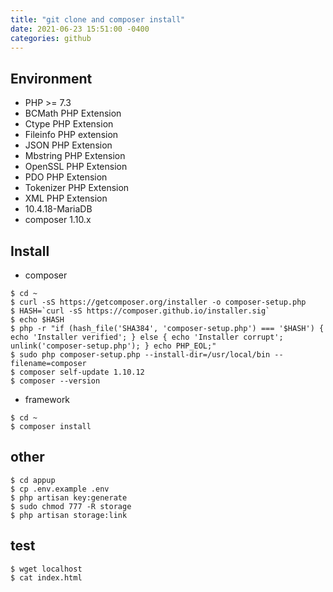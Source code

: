 ```yaml
---
title: "git clone and composer install"
date: 2021-06-23 15:51:00 -0400
categories: github
---
```

## Environment

- PHP >= 7.3
- BCMath PHP Extension
- Ctype PHP Extension
- Fileinfo PHP extension
- JSON PHP Extension
- Mbstring PHP Extension
- OpenSSL PHP Extension
- PDO PHP Extension
- Tokenizer PHP Extension
- XML PHP Extension
- 10.4.18-MariaDB
- composer 1.10.x

## Install

- composer

```linux
$ cd ~
$ curl -sS https://getcomposer.org/installer -o composer-setup.php
$ HASH=`curl -sS https://composer.github.io/installer.sig`
$ echo $HASH
$ php -r "if (hash_file('SHA384', 'composer-setup.php') === '$HASH') { echo 'Installer verified'; } else { echo 'Installer corrupt'; unlink('composer-setup.php'); } echo PHP_EOL;"
$ sudo php composer-setup.php --install-dir=/usr/local/bin --filename=composer
$ composer self-update 1.10.12
$ composer --version 
```
- framework

```linux
$ cd ~
$ composer install
```

## other

```linux
$ cd appup
$ cp .env.example .env
$ php artisan key:generate
$ sudo chmod 777 -R storage
$ php artisan storage:link
```

## test

```linux
$ wget localhost
$ cat index.html
```
